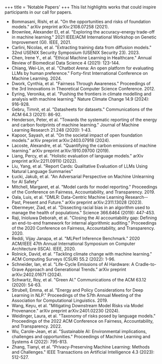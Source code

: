 +++
title = 'Notable Papers'
+++
This list highlights works that could inspire participants in our call for papers.

- Bommasani, Rishi, et al. "On the opportunities and risks of foundation models." arXiv preprint arXiv:2108.07258 (2021).
- Brownlee, Alexander EI, et al. "Exploring the accuracy–energy trade-off in machine learning." 2021 IEEE/ACM International Workshop on Genetic Improvement (GI). IEEE, 2021.
- Carlini, Nicolas, et al. "Extracting training data from diffusion models." 32nd USENIX Security Symposium (USENIX Security 23). 2023.
- Chen, Irene Y., et al. "Ethical Machine Learning in Healthcare." Annual Review of Biomedical Data Science 4 (2021): 123-144.
- Chiang, Wei-Lin, et al. "Chatbot Arena: An open platform for evaluating LLMs by human preference." Forty-first International Conference on Machine Learning. 2024.
- Dwork, Cynthia, et al. "Fairness Through Awareness." Proceedings of the 3rd Innovations in Theoretical Computer Science Conference. 2012.
- Eyring, Veronika, et al. "Pushing the frontiers in climate modelling and analysis with machine learning." Nature Climate Change 14.9 (2024): 916-928.
- Gebru, Timnit, et al. "Datasheets for datasets." Communications of the ACM 64.3 (2021): 86-92.
- Henderson, Peter, et al. "Towards the systematic reporting of the energy and carbon footprints of machine learning." Journal of Machine Learning Research 21.248 (2020): 1-43.
- Kapoor, Sayash, et al. "On the societal impact of open foundation models." arXiv preprint arXiv:2403.07918 (2024).
- Lacoste, Alexandre, et al. "Quantifying the carbon emissions of machine learning." arXiv preprint arXiv:1910.09700 (2019).
- Liang, Percy, et al. "Holistic evaluation of language models." arXiv preprint arXiv:2211.09110 (2022).
- Liu, Yang, et al. "Report Cards: Qualitative Evaluation of LLMs Using Natural Language Summaries"
- Łucki, Jakub, et al. "An Adversarial Perspective on Machine Unlearning for AI Safety"
- Mitchell, Margaret, et al. "Model cards for model reporting." Proceedings of the Conference on Fairness, Accountability, and Transparency. 2019.
- Oala, Luis, et al. "DMLR: Data-Centric Machine Learning Research--Past, Present and Future." arXiv preprint arXiv:2311.13028 (2023).
- Obermeyer, Ziad, et al. "Dissecting racial bias in an algorithm used to manage the health of populations." Science 366.6464 (2019): 447-453.
- Raji, Inioluwa Deborah, et al. "Closing the AI accountability gap: Defining an end-to-end framework for internal algorithmic auditing." Proceedings of the 2020 Conference on Fairness, Accountability, and Transparency. 2020.
- Reddi, Vijay Janapa, et al. "MLPerf Inference Benchmark." 2020 ACM/IEEE 47th Annual International Symposium on Computer Architecture (ISCA). IEEE, 2020.
- Rolnick, David, et al. "Tackling climate change with machine learning." ACM Computing Surveys (CSUR) 55.2 (2022): 1-96.
- Schneider, Ian, et al. "Life-Cycle Emissions of AI Hardware: A Cradle-to-Grave Approach and Generational Trends." arXiv preprint arXiv:2402.01671 (2024).
- Schwartz, Roy, et al. "Green AI." Communications of the ACM 63.12 (2020): 54-63.
- Strubell, Emma, et al. "Energy and Policy Considerations for Deep Learning in NLP." Proceedings of the 57th Annual Meeting of the Association for Computational Linguistics. 2019.
- Wang, Keyu, et al. "Mitigating Downstream Model Risks via Model Provenance." arXiv preprint arXiv:2401.02230 (2024).
- Weidinger, Laura, et al. "Taxonomy of risks posed by language models." Proceedings of the 2022 ACM Conference on Fairness, Accountability, and Transparency. 2022.
- Wu, Carole-Jean, et al. "Sustainable AI: Environmental implications, challenges and opportunities." Proceedings of Machine Learning and Systems 4 (2022): 795-813.
- Zhang, Tianyi, et al. "Privacy-Preserving Machine Learning: Methods and Challenges." IEEE Transactions on Artificial Intelligence 4.3 (2023): 512-527.
